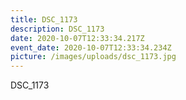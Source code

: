 ```yaml
---
title: DSC_1173
description: DSC_1173
date: 2020-10-07T12:33:34.217Z
event_date: 2020-10-07T12:33:34.234Z
picture: /images/uploads/dsc_1173.jpg
---
```

DSC_1173